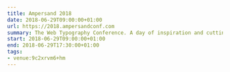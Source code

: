 ```yaml
---
title: Ampersand 2018
date: 2018-06-29T09:00:00+01:00
url: https://2018.ampersandconf.com
summary: The Web Typography Conference. A day of inspiration and cutting edge techniques from worldwide experts.
start: 2018-06-29T09:00:00+01:00
end: 2018-06-29T17:30:00+01:00
tags:
- venue:9c2xrvm6+hm
---
```

